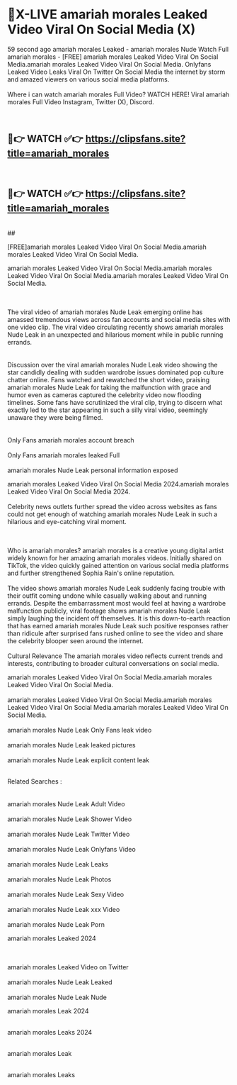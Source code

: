 # 🔴X-LIVE amariah morales Leaked Video Viral On Social Media (X)<br>


59 second ago amariah morales Leaked  - amariah morales Nude  Watch Full amariah morales - [FREE] amariah morales Leaked Video Viral On Social Media.amariah morales Leaked Video Viral On Social Media.   Onlyfans Leaked Video Leaks Viral On Twitter On Social Media the internet by storm and amazed viewers on various social media platforms. <br><br>
Where i can watch amariah morales Full Video? WATCH HERE! Viral amariah morales Full Video Instagram, Twitter (X), Discord. <br>


 <br>

##  🔴👉 WATCH ✅👉  <a href="https://clipsfans.site?title=amariah_morales&ref=git">https://clipsfans.site?title=amariah_morales</a> <br>
  <br>

##  🔴👉 WATCH ✅👉  <a href="https://clipsfans.site?title=amariah_morales&ref=git">https://clipsfans.site?title=amariah_morales</a> <br>
  <br>
  ##



[FREE]amariah morales Leaked Video Viral On Social Media.amariah morales Leaked Video Viral On Social Media. <br>

amariah morales Leaked Video Viral On Social Media.amariah morales Leaked Video Viral On Social Media.amariah morales Leaked Video Viral On Social Media. <br>


  <br>

  <br>
The viral video of amariah morales Nude Leak emerging online has amassed tremendous views across fan accounts and social media sites with one video clip. The viral video circulating recently shows amariah morales Nude Leak in an unexpected and hilarious moment while in public running errands.<br>
<br>


<br>
Discussion over the viral amariah morales Nude Leak video showing the star candidly dealing with sudden wardrobe issues dominated pop culture chatter online. Fans watched and rewatched the short video, praising amariah morales Nude Leak for taking the malfunction with grace and humor even as cameras captured the celebrity video now flooding timelines. Some fans have scrutinized the viral clip, trying to discern what exactly led to the star appearing in such a silly viral video, seemingly unaware they were being filmed.<br>
<br>
<br> 
Only Fans amariah morales account breach<br>
<br>
Only Fans amariah morales leaked Full <br>
<br>
amariah morales Nude Leak personal information exposed<br>

amariah morales Leaked Video Viral On Social Media 2024.amariah morales Leaked Video Viral On Social Media 2024. <br>
<br>
Celebrity news outlets further spread the video across websites as fans could not get enough of watching amariah morales Nude Leak in such a hilarious and eye-catching viral moment.<br>
<br>

<br>
Who is amariah morales? amariah morales is a creative young digital artist widely known for her amazing amariah morales videos. Initially shared on TikTok, the video quickly gained attention on various social media platforms and further strengthened Sophia Rain's online reputation.<br>
<br>
The video shows amariah morales Nude Leak suddenly facing trouble with their outfit coming undone while casually walking about and running errands. Despite the embarrassment most would feel at having a wardrobe malfunction publicly, viral footage shows amariah morales Nude Leak simply laughing the incident off themselves. It is this down-to-earth reaction that has earned amariah morales Nude Leak such positive responses rather than ridicule after surprised fans rushed online to see the video and share the celebrity blooper seen around the internet.<br>
<br>
Cultural Relevance The amariah morales video reflects current trends and interests, contributing to broader cultural conversations on social media.<br>

amariah morales Leaked Video Viral On Social Media.amariah morales Leaked Video Viral On Social Media.<br>
<br>
amariah morales Leaked Video Viral On Social Media.amariah morales Leaked Video Viral On Social Media.amariah morales Leaked Video Viral On Social Media.<br>
<br>
amariah morales Nude Leak Only Fans leak video<br>
<br>
amariah morales Nude Leak leaked pictures<br>
<br>
amariah morales Nude Leak explicit content leak<br>


<br>
Related Searches :<br>
<br>

<br>
amariah morales Nude Leak Adult Video<br>
<br>
amariah morales Nude Leak Shower Video<br>
<br>
amariah morales Nude Leak Twitter Video<br>
<br>
amariah morales Nude Leak Onlyfans Video<br>
<br>
amariah morales Nude Leak Leaks<br>
<br>
amariah morales Nude Leak Photos<br>

<br>
amariah morales Nude Leak Sexy Video<br>
<br>
amariah morales Nude Leak xxx Video<br>
<br>
amariah morales Nude Leak Porn<br>

amariah morales  Leaked 2024 <br> <br>
<br>

amariah morales Leaked Video on Twitter <br>
<br>
amariah morales Nude Leak Leaked<br>
<br>
amariah morales Nude Leak Nude<br>


amariah morales  Leak 2024 <br> <br>



amariah morales  Leaks 2024 <br> <br>



 
amariah morales  Leak<br> <br>



amariah morales  Leaks<br> <br>





</p>




 



</p>










